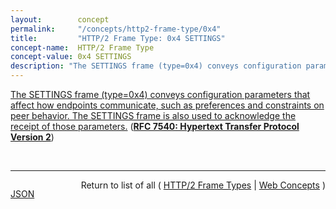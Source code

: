 ```yaml
---
layout:        concept
permalink:     "/concepts/http2-frame-type/0x4"
title:         "HTTP/2 Frame Type: 0x4 SETTINGS"
concept-name:  HTTP/2 Frame Type
concept-value: 0x4 SETTINGS
description: "The SETTINGS frame (type=0x4) conveys configuration parameters that affect how endpoints communicate, such as preferences and constraints on peer behavior. The SETTINGS frame is also used to acknowledge the receipt of those parameters."
---
```


[The SETTINGS frame (type=0x4) conveys configuration parameters that affect how endpoints communicate, such as preferences and constraints on peer behavior. The SETTINGS frame is also used to acknowledge the receipt of those parameters.](http://tools.ietf.org/html/rfc7540#section-6.5 "Read documentation for HTTP/2 Frame Type &#34;0x4&#34;") (**[RFC 7540: Hypertext Transfer Protocol Version 2](/specs/IETF/RFC/7540 "This specification describes an optimized expression of the semantics of the Hypertext Transfer Protocol (HTTP). HTTP/2 enables a more efficient use of network resources and a reduced perception of latency by introducing header field compression and allowing multiple concurrent exchanges on the same connection. It also introduces unsolicited push of representations from servers to clients. This specification is an alternative to, but does not obsolete, the HTTP/1.1 message syntax. HTTP's existing semantics remain unchanged.")**)

<br/>
<hr/>

<p style="float : left"><a href="./0x4.json" title="JSON representing this particular Web Concept value">JSON</a></p>
<p style="text-align: right">Return to list of all ( <a href="../http2-frame-type/">HTTP/2 Frame Types</a> | <a href="../">Web Concepts</a> )</p>
